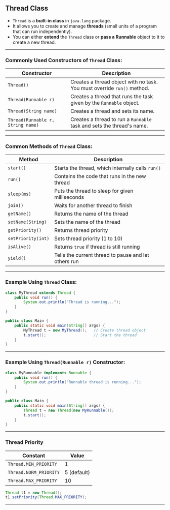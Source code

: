## **Thread Class**

- `Thread` is a **built-in class** in `java.lang` package.
- It allows you to create and manage **threads** (small units of a program that can run independently).
- You can either **extend** the `Thread` class or **pass a Runnable** object to it to create a new thread.

---

### Commonly Used **Constructors** of `Thread` Class:

| Constructor | Description |
|-------------|-------------|
| `Thread()` | Creates a thread object with no task. You must override `run()` method. |
| `Thread(Runnable r)` | Creates a thread that runs the task given by the `Runnable` object. |
| `Thread(String name)` | Creates a thread and sets its name. |
| `Thread(Runnable r, String name)` | Creates a thread to run a `Runnable` task and sets the thread's name. |

---

### Common **Methods** of `Thread` Class:

| Method | Description |
|--------|-------------|
| `start()` | Starts the thread, which internally calls `run()` |
| `run()` | Contains the code that runs in the new thread |
| `sleep(ms)` | Puts the thread to sleep for given milliseconds |
| `join()` | Waits for another thread to finish |
| `getName()` | Returns the name of the thread |
| `setName(String)` | Sets the name of the thread |
| `getPriority()` | Returns thread priority |
| `setPriority(int)` | Sets thread priority (1 to 10) |
| `isAlive()` | Returns `true` if thread is still running |
| `yield()` | Tells the current thread to pause and let others run |

---

### Example Using `Thread` Class:

```java
class MyThread extends Thread {
    public void run() {
        System.out.println("Thread is running...");
    }
}

public class Main {
    public static void main(String[] args) {
        MyThread t = new MyThread();   // Create thread object
        t.start();                     // Start the thread
    }
}
```

---

### Example Using `Thread(Runnable r)` Constructor:

```java
class MyRunnable implements Runnable {
    public void run() {
        System.out.println("Runnable thread is running...");
    }
}

public class Main {
    public static void main(String[] args) {
        Thread t = new Thread(new MyRunnable());
        t.start();
    }
}
```

---

### Thread Priority

| Constant | Value |
|----------|-------|
| `Thread.MIN_PRIORITY` | 1 |
| `Thread.NORM_PRIORITY` | 5 (default) |
| `Thread.MAX_PRIORITY` | 10 |

```java
Thread t1 = new Thread();
t1.setPriority(Thread.MAX_PRIORITY);
```

---